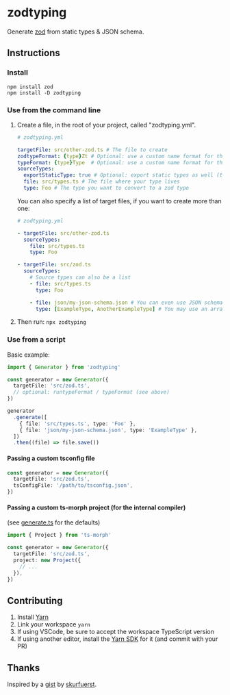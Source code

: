 # zodtyping

Generate [zod](https://github.com/colinhacks/zod) from static types & JSON schema.

## Instructions

### Install

```
npm install zod
npm install -D zodtyping
```

### Use from the command line

1. Create a file, in the root of your project, called "zodtyping.yml".

   ```yaml
   # zodtyping.yml

   targetFile: src/other-zod.ts # The file to create
   zodtypeFormat: {type}Zt # Optional: use a custom name format for the created zod type
   typeFormat: {type}Type  # Optional: use a custom name format for the created type
   sourceTypes:
     exportStaticType: true # Optional: export static types as well (true by default)
     file: src/types.ts # The file where your type lives
     type: Foo # The type you want to convert to a zod type
   ```

   You can also specify a list of target files, if you want to create more than one:

   ```yaml
   # zodtyping.yml

   - targetFile: src/other-zod.ts
     sourceTypes:
       file: src/types.ts
       type: Foo

   - targetFile: src/zod.ts
     sourceTypes:
       # Source types can also be a list
       - file: src/types.ts
         type: Foo

       - file: json/my-json-schema.json # You can even use JSON schema files!!
         type: [ExampleType, AnotherExampleType] # You may use an array of types
   ```

1. Then run: `npx zodtyping`

### Use from a script

Basic example:

```ts
import { Generator } from 'zodtyping'

const generator = new Generator({
  targetFile: 'src/zod.ts',
  // optional: runtypeFormat / typeFormat (see above)
})

generator
  .generate([
    { file: 'src/types.ts', type: 'Foo' },
    { file: 'json/my-json-schema.json', type: 'ExampleType' },
  ])
  .then((file) => file.save())
```

#### Passing a custom tsconfig file

```ts
const generator = new Generator({
  targetFile: 'src/zod.ts',
  tsConfigFile: '/path/to/tsconfig.json',
})
```

#### Passing a custom ts-morph project (for the internal compiler)

(see [generate.ts](src/generate.ts) for the defaults)

```ts
import { Project } from 'ts-morph'

const generator = new Generator({
  targetFile: 'src/zod.ts',
  project: new Project({
    // ...
  }),
})
```

## Contributing

1. Install [Yarn](https://yarnpkg.com/)
1. Link your workspace `yarn`
1. If using VSCode, be sure to accept the workspace TypeScript version
1. If using another editor, install the [Yarn SDK](https://yarnpkg.com/getting-started/editor-sdks) for it (and commit with your PR)

## Thanks

Inspired by a [gist](https://gist.github.com/skurfuerst/a07ab23c3e40a45f2268f7700ceeceaf) by [skurfuerst](https://gist.github.com/skurfuerst).
